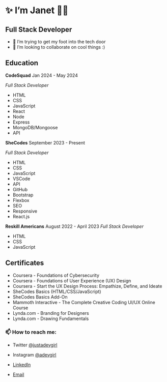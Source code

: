 #  ✨ I’m Janet 🌸✨

## Full Stack Developer

- 🌱 I’m trying to get my foot into the tech door
- 💞️ I’m looking to collaborate on cool things :)

## Education
**CodeSquad** Jan 2024 -  May 2024

*Full Stack Developer*
- HTML
- CSS
- JavaScript
- React
- Node
- Express
- MongoDB/Mongoose
- API

**SheCodes** September 2023 - Present

*Full Stack Developer*
- HTML
- CSS
- JavaScript
- VSCode
- API
- GitHub
- Bootstrap
- Flexbox
- SEO
- Responsive
- React.js
  
**Reskill Americans** August 2022 - April 2023
*Full Stack Developer*
- HTML
- CSS
- JavaScript

## Certificates
- Coursera - Foundations of Cybersecurity
- Coursera - Foundations of User Experience (UX) Design
- Coursera - Start the UX Design Process: Empathize, Define, and Ideate
- SheCodes Basics (HTML/CSS/JavaScript)
- SheCodes Basics Add-On
- Mammoth Interactive - The Complete Creative Coding UI/UX Online Course
- Lynda.com - Branding for Designers
- Lynda.com - Drawing Fundamentals


### 📫 How to reach me:
- Twitter [@justadevgirl](https://twitter.com/justadevgirl)
  
- Instagram [@adevgirl](https://www.instagram.com/adevgirl)

- [LinkedIn](https://www.linkedin.com/janet-phan)

- [Email](mailto:devgirljanet@gmail.com)

<!---
justadevgirl/justadevgirl is a ✨ special ✨ repository because its `README.md` (this file) appears on your GitHub profile.
You can click the Preview link to take a look at your changes.
--->
